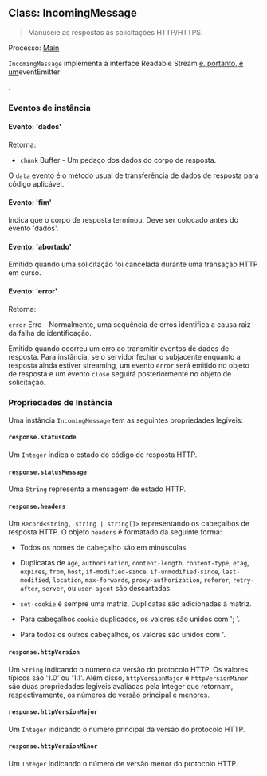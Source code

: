 ## Class: IncomingMessage

> Manuseie as respostas às solicitações HTTP/HTTPS.

Processo: [Main](../glossary.md#main-process)

`IncomingMessage` implementa a interface</a> Readable Stream [e, portanto, é um](https://nodejs.org/api/stream.html#stream_readable_streams)eventEmitter

.</p> 



### Eventos de instância



#### Evento: 'dados'

Retorna:

* `chunk` Buffer - Um pedaço dos dados do corpo de resposta.

O `data` evento é o método usual de transferência de dados de resposta para código aplicável.



#### Evento: 'fim'

Indica que o corpo de resposta terminou. Deve ser colocado antes do evento 'dados'.



#### Evento: 'abortado'

Emitido quando uma solicitação foi cancelada durante uma transação HTTP em curso.



#### Evento: 'error'

Retorna:

`error` Erro - Normalmente, uma sequência de erros identifica a causa raiz da falha de identificação.

Emitido quando ocorreu um erro ao transmitir eventos de dados de resposta. Para instância, se o servidor fechar o subjacente enquanto a resposta ainda estiver streaming, um evento `error` será emitido no objeto de resposta e um evento `close` seguirá posteriormente no objeto de solicitação.



### Propriedades de Instância

Uma instância `IncomingMessage` tem as seguintes propriedades legíveis:



#### `response.statusCode`

Um `Integer` indica o estado do código de resposta HTTP.



#### `response.statusMessage`

Uma `String` representa a mensagem de estado HTTP.



#### `response.headers`

Um `Record<string, string | string[]>` representando os cabeçalhos de resposta HTTP. O objeto `headers` é formatado da seguinte forma:

* Todos os nomes de cabeçalho são em minúsculas.
* Duplicatas de `age`, `authorization`, `content-length`, `content-type`, `etag`, `expires`, `from`, `host`, `if-modified-since`, `if-unmodified-since`, `last-modified`, `location`, `max-forwards`, `proxy-authorization`, `referer`, `retry-after`, `server`, ou `user-agent` são descartadas.

* `set-cookie` é sempre uma matriz. Duplicatas são adicionadas à matriz.

* Para cabeçalhos `cookie` duplicados, os valores são unidos com '; '.
* Para todos os outros cabeçalhos, os valores são unidos com '.



#### `response.httpVersion`

Um `String` indicando o número da versão do protocolo HTTP. Os valores típicos são '1.0' ou '1.1'. Além disso, `httpVersionMajor` e `httpVersionMinor` são duas propriedades legíveis avaliadas pela Integer que retornam, respectivamente, os números de versão principal e menores.



#### `response.httpVersionMajor`

Um `Integer` indicando o número principal da versão do protocolo HTTP.



#### `response.httpVersionMinor`

Um `Integer` indicando o número de versão menor do protocolo HTTP.
